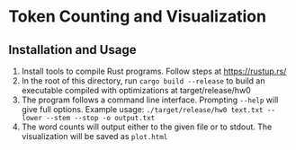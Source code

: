 # Token Counting and Visualization

## Installation and Usage

1. Install tools to compile Rust programs. Follow steps at https://rustup.rs/
2. In the root of this directory, run `cargo build --release` to build an executable compiled with optimizations at target/release/hw0
3. The program follows a command line interface. Prompting `--help` will give full options. Example usage: `./target/release/hw0 text.txt --lower --stem --stop -o output.txt`
4. The word counts will output either to the given file or to stdout. The visualization will be saved as `plot.html`
